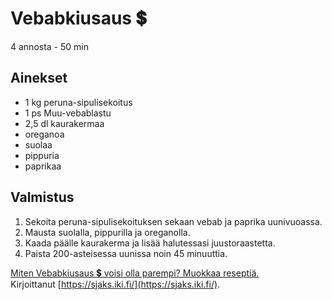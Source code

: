 # Vebabkiusaus 💲
4 annosta - 50 min


## Ainekset
- 1 kg peruna-sipulisekoitus
- 1 ps Muu-vebablastu
- 2,5 dl kaurakermaa
- oreganoa
- suolaa
- pippuria
- paprikaa


## Valmistus
1. Sekoita peruna-sipulisekoituksen sekaan vebab ja paprika uunivuoassa.
2. Mausta suolalla, pippurilla ja oreganolla.
3. Kaada päälle kaurakerma ja lisää halutessasi juustoraastetta.
4. Paista 200-asteisessa uunissa noin 45 minuuttia.



[Miten Vebabkiusaus 💲 voisi olla parempi? Muokkaa reseptiä.](https://github.com/sjaks/cookbook/edit/master/src/vebabkiusaus.md)  
Kirjoittanut [https://sjaks.iki.fi/](https://sjaks.iki.fi/).